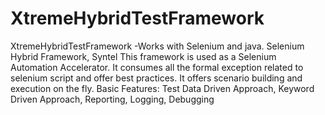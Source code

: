 # XtremeHybridTestFramework
XtremeHybridTestFramework -Works with Selenium and java.
Selenium Hybrid Framework, Syntel This framework is used as a Selenium Automation Accelerator. It consumes all the formal exception related to selenium script and offer best practices. It offers scenario building and execution on the fly. 
Basic Features: Test Data Driven Approach, Keyword Driven Approach, Reporting, Logging, Debugging
